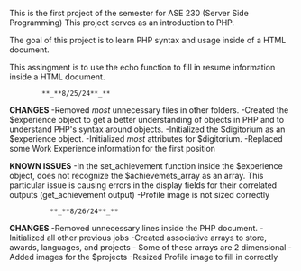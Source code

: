 This is the first project of the semester for ASE 230 (Server Side Programming) This project serves as an introduction to PHP.

The goal of this project is to learn PHP syntax and usage inside of a HTML document.

This assingment is to use the echo function to fill in resume information inside a HTML document.

            
            **_**8/25/24**_**

**CHANGES**
  -Removed *most* unnecessary files in other folders.
  -Created the $experience object to get a better understanding of objects in PHP and to understand PHP's syntax around objects.
  -Initialized the $digitorium as an $experience object.
  -Initialized *most* attributes for $digitorium.
  -Replaced some Work Experience information for the first position

**KNOWN ISSUES**
  -In the set_achievement function inside the $experience object, does not recognize the $achievemets_array as an array. This particular issue is causing errors in the display fields for their correlated outputs (get_achievement output)
  -Profile image is not sized correctly


              **_**8/26/24**_**

**CHANGES**
  -Removed unnecessary lines inside the PHP document.
  -Initialized all other previous jobs
  -Created associative arrays to store, awards, languages, and projects
              - Some of these arrays are 2 dimensional
  -Added images for the $projects
  -Resized Profile image to fill in correctly
